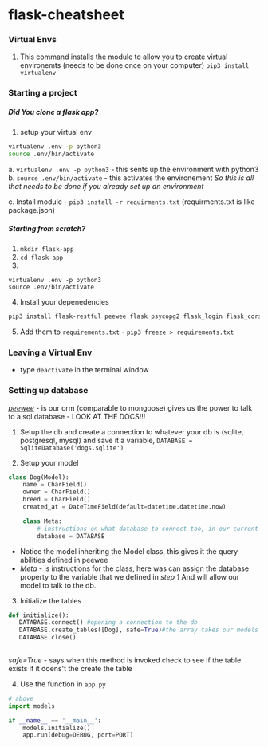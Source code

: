 # flask-cheatsheet


### Virtual Envs

1. This command installs the module to allow you to create virtual environemts
(needs to be done once on your computer)
`pip3 install virtualenv`


### Starting a project

##### Did You clone a flask app?

1.  setup your virtual env
```bash
virtualenv .env -p python3
source .env/bin/activate
```
a. `virtualenv .env -p python3` - this sents up the environment with python3
b. `source .env/bin/activate` - this activates the environement *So this is all that needs to be done if you already set up an environment*

c.  Install module - `pip3 install -r requirments.txt` (requirments.txt is like package.json)


##### Starting from scratch?

1. ```mkdir flask-app```
2. ```cd flask-app```
3. 
```
virtualenv .env -p python3
source .env/bin/activate
```
4. Install your depenedencies 
```bash
pip3 install flask-restful peewee flask psycopg2 flask_login flask_cors
```
5.  Add them to `requirements.txt` - `pip3 freeze > requirements.txt`

### Leaving a Virtual Env

- type `deactivate` in the terminal window

### Setting up database

*[peewee](http://docs.peewee-orm.com/en/latest/)* - is our orm (comparable to mongoose) gives us the power to talk to a sql database - LOOK AT THE DOCS!!!

1. Setup the db and create a connection to whatever your db is (sqlite, postgresql, mysql) and save it a variable,
`DATABASE = SqliteDatabase('dogs.sqlite')`

2. Setup your model
```python
class Dog(Model):
    name = CharField()
    owner = CharField()
    breed = CharField()
    created_at = DateTimeField(default=datetime.datetime.now)

    class Meta:
        # instructions on what database to connect too, in our current case sqlite
        database = DATABASE
 ```
 
 - Notice the model inheriting the Model class, this gives it the query abilities defined in peewee
 - *Meta* - is instructions for the class, here was can assign the database property to the variable that we defined in *step 1* And will allow our model to talk to the db.
 
 
 3. Initialize the tables
 
 ```python
 def initialize():
    DATABASE.connect() #opening a connection to the db
    DATABASE.create_tables([Dog], safe=True)#the array takes our models and will create tables that match them
    DATABASE.close()
    
```

*safe=True* - says when this method is invoked check to see if the table exists if it doens't the create the table

4.  Use the function in `app.py`

```python
# above 
import models

if __name__ == '__main__':
    models.initialize()
    app.run(debug=DEBUG, port=PORT)
```





